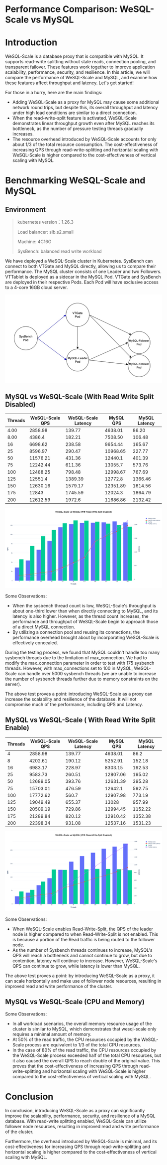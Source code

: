 # Performance Comparison: WeSQL-Scale vs MySQL

# Introduction

WeSQL-Scale is a database proxy that is compatible with MySQL. It supports read-write splitting without stale reads, connection pooling, and transparent failover. These features work together to improve application scalability, performance, security, and resilience. In this article, we will compare the performance of WeSQL-Scale and MySQL, and examine how these features affect throughput and latency. Let's get started!

For those in a hurry, here are the main findings:

- Adding WeSQL-Scale as a proxy for MySQL may cause some additional network round trips, but despite this, its overall throughput and latency under high load conditions are similar to a direct connection.
- When the read-write-split feature is activated, WeSQL-Scale demonstrates linear throughput growth even after MySQL reaches its bottleneck, as the number of pressure testing threads gradually increases.
- The resource overhead introduced by WeSQL-Scale accounts for only about 1/3 of the total resource consumption. The cost-effectiveness of increasing QPS through read-write-splitting and horizontal scaling with WeSQL-Scale is higher compared to the cost-effectiveness of vertical scaling with MySQL.

# Benchmarking WeSQL-Scale and MySQL

## Environment

> kubernetes version：1.26.3
> 
> 
> Load balancer: slb.s2.small
> 
> Machine: 4C16G
> 
> SysBench: balanced read write workload
> 

We have deployed a WeSQL-Scale cluster in Kubernetes. SysBench can connect to both VTGate and MySQL directly, allowing us to compare their performance. The MySQL cluster consists of one Leader and two Followers. VTTablet is deployed as a sidecar in the MySQL Pod. VTGate and SysBench are deployed in their respective Pods. Each Pod will have exclusive access to a 4-core 16GB cloud server.

![](images/16923404829726.jpg)


## MySQL vs WeSQL-Scale (With Read Write Split Disabled)


| Threads | WeSQL-Scale QPS | WeSQL-Scale Latency | MySQL QPS | MySQL Latency |
| --- | --- | --- | --- | --- |
| 4.00 | 2858.98 | 139.77 | 4638.01 | 86.20 |
| 8.00 | 4386.4 | 182.21 | 7508.50 | 106.48 |
| 16 | 6698.62 | 238.58 | 9654.44 | 165.67 |
| 25 | 8596.97 | 290.47 | 10968.65 | 227.77 |
| 50 | 11576.21 | 431.36 | 12440.1 | 401.39 |
| 75 | 12242.44 | 611.36 | 13055.7 | 573.76 |
| 100 | 12488.25 | 798.48 | 12998.67 | 767.69 |
| 125 | 12551.4 | 1389.39 | 12772.8 | 1366.46 |
| 150 | 12630.16 | 1579.17 | 12351.89 | 1614.56 |
| 175 | 12843 | 1745.59 | 12024.3 | 1864.79 |
| 200 | 12612.59 | 1972.6 | 11686.86 | 2132.42 |


![read_write_split_disable_qps_latency.png](images%2Fread_write_split_disable_qps_latency.png)


Some Observations:

- When the sysbench thread count is low, WeSQL-Scale's throughput is about one-third lower than when directly connecting to MySQL, and its latency is also higher. However, as the thread count increases, the performance and throughput of WeSQL-Scale begin to approach those of a direct MySQL connection.
- By utilizing a connection pool and reusing its connections, the performance overhead brought about by incorporating WeSQL-Scale is effectively concealed.

During the testing process, we found that MySQL couldn't handle too many sysbench threads due to the limitation of max_connection. We had to modify the max_connection parameter in order to test with 175 sysbench threads. However, with max_connections set to 100 in MySQL, WeSQL-Scale can handle over 5000 sysbench threads (we are unable to increase the number of sysbench threads further due to memory constraints on the server).

The above test proves a point: introducing WeSQL-Scale as a proxy can increase the scalability and resilience of the database. It will not compromise much of the performance, including QPS and Latency.

## MySQL vs WeSQL-Scale ( With Read Write Split Enable)

| Threads | WeSQL-Scale QPS | WeSQL-Scale Latency | MySQL QPS | MySQL Latency |
| --- | --- | --- | --- | --- |
| 4 | 2858.98 | 139.77 | 4638.01 | 86.2 |
| 8 | 4202.61 | 190.12 | 5252.91 | 152.18 |
| 16 | 6983.17 | 228.97 | 8303.15 | 192.53 |
| 25 | 9583.73 | 260.51 | 12807.06 | 195.02 |
| 50 | 12689.05 | 393.76 | 12631.39 | 395.28 |
| 75 | 15703.01 | 476.59 | 12642.1 | 592.75 |
| 100 | 17772.62 | 560.7 | 12907.98 | 773.19 |
| 125 | 19049.49 | 655.37 | 13028 | 957.99 |
| 150 | 20509.19 | 729.86 | 12994.45 | 1152.22 |
| 175 | 21289.84 | 820.12 | 12910.42 | 1352.38 |
| 200 | 22398.34 | 931.08 | 12537.16 | 1531.23 |

![read_write_split_enable_qps_latency.png](images%2Fread_write_split_enable_qps_latency.png)


Some Observations:

- When WeSQL-Scale enables Read-Write-Split, the QPS of the leader node is higher compared to when Read-Write-Split is not enabled. This is because a portion of the Read traffic is being routed to the follower node.
- As the number of Sysbench threads continues to increase, MySQL's QPS will reach a bottleneck and cannot continue to grow, but due to contention, latency will continue to increase. However, WeSQL-Scale's QPS can continue to grow, while latency is lower than MySQL.

The above test proves a point: by introducing WeSQL-Scale as a proxy, it can scale horizontally and make use of follower node resources, resulting in improved read and write performance of the cluster.

## MySQL vs WeSQL-Scale (CPU and Memory)



Some Observations:

- In all workload scenarios, the overall memory resource usage of the cluster is similar to MySQL, which demonstrates that wesql-scale only requires a minimal amount of memory.
- At 50% of the read traffic, the CPU resources occupied by the WeSQL-Scale process are equivalent to 1/3 of the total CPU resources.
- In the case of 80% of the read traffic, the CPU resources occupied by the WeSQL-Scale process exceeded half of the total CPU resources, but it also caused the overall QPS to reach double of the original value. This proves that the cost-effectiveness of increasing QPS through read-write-splitting and horizontal scaling with WeSQL-Scale is higher compared to the cost-effectiveness of vertical scaling with MySQL.

# Conclusion

In conclusion, introducing WeSQL-Scale as a proxy can significantly improve the scalability, performance, security, and resilience of a MySQL database. With read-write splitting enabled, WeSQL-Scale can utilize follower node resources, resulting in improved read and write performance of the cluster.

Furthermore, the overhead introduced by WeSQL-Scale is minimal, and its cost-effectiveness for increasing QPS through read-write-splitting and horizontal scaling is higher compared to the cost-effectiveness of vertical scaling with MySQL.